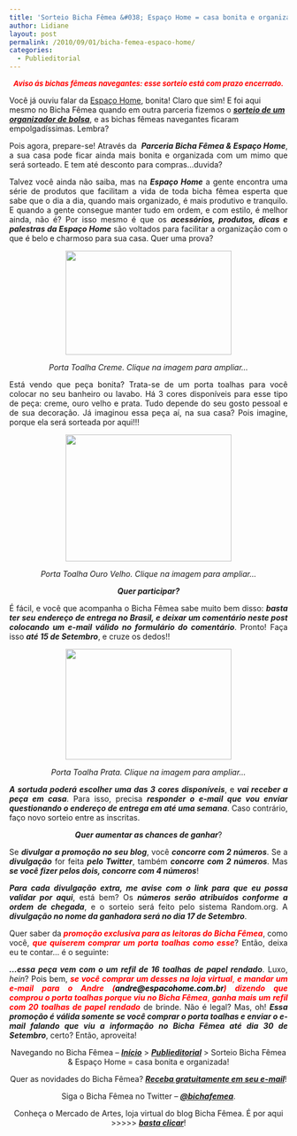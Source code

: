 ```yaml
---
title: 'Sorteio Bicha Fêmea &#038; Espaço Home = casa bonita e organizada!'
author: Lidiane
layout: post
permalink: /2010/09/01/bicha-femea-espaco-home/
categories:
  - Publieditorial
---
```

<p style="text-align: center;">
  <strong><em><span style="color: #ff0000; font-size: small;">Aviso ás bichas fêmeas navegantes: esse sorteio está com prazo encerrado.</span></em></strong>
</p>

Você já ouviu falar da <a href="http://www.espacohome.com.br/" target="_blank" rel="noopener noreferrer">Espaço Home</a>, bonita! Claro que sim! E foi aqui mesmo no Bicha Fêmea quando em outra parceria fizemos o **_[sorteio de um organizador de bolsa](http://www.trololodemulher.com.br/2010/03/22/sorteio-bicha-femea-organizacao-com-estilo-by-espaco-home/)_**, e as bichas fêmeas navegantes ficaram empolgadíssimas. Lembra?

<p style="text-align: justify;">
  Pois agora, prepare-se! Através da  <strong><em>Parceria Bicha Fêmea & Espaço Home</em></strong>, a sua casa pode ficar ainda mais bonita e organizada com um mimo que será sorteado. E tem até desconto para compras&#8230;duvida?
</p>

<!--more-->

<p style="text-align: justify;">
  Talvez você ainda não saiba, mas na <strong><em>Espaço Home</em></strong> a gente encontra uma série de produtos que facilitam a vida de toda bicha fêmea esperta que sabe que o dia a dia, quando mais organizado, é mais produtivo e tranquilo. E quando a gente consegue manter tudo em ordem, e com estilo, é melhor ainda, não é? Por isso mesmo é que os <strong><em>acessórios, produtos, dicas e palestras da Espaço Home</em></strong> são voltados para facilitar a organização com o que é belo e charmoso para sua casa. Quer uma prova?
</p>

<p style="text-align: center;">
  <em><a href="https://www.trololodemulher.com.br/2010/08/porta-toalha-creme.jpg"><img class="size-medium wp-image-5139 aligncenter" title="porta toalha creme" src="https://www.trololodemulher.com.br/2010/08/porta-toalha-creme-300x188.jpg" alt="" width="300" height="188" /></a></em>
</p>

<p style="text-align: center;">
  <em>Porta Toalha Creme. Clique na imagem para ampliar&#8230;</em>
</p>

<p style="text-align: justify;">
  Está vendo que peça bonita? Trata-se de um porta toalhas para você colocar no seu banheiro ou lavabo. Há 3 cores disponíveis para esse tipo de peça: creme, ouro velho e prata. Tudo depende do seu gosto pessoal e de sua decoração. Já imaginou essa peça aí, na sua casa? Pois imagine, porque ela será sorteada por aqui!!!
</p>

<p style="text-align: center;">
  <em><a href="https://www.trololodemulher.com.br/2010/08/porta-toalha-ouro-velho.jpg"><img class="size-medium wp-image-5140 aligncenter" title="porta toalha ouro velho" src="https://www.trololodemulher.com.br/2010/08/porta-toalha-ouro-velho-300x229.jpg" alt="" width="300" height="229" /></a></em>
</p>

<p style="text-align: center;">
  <em>Porta Toalha Ouro Velho. Clique na imagem para ampliar&#8230;</em>
</p>

<p style="text-align: center;">
  <strong><em>Quer participar?</em></strong>
</p>

<p style="text-align: justify;">
  É fácil, e você que acompanha o Bicha Fêmea sabe muito bem disso: <strong><em>basta ter seu endereço de entrega no Brasil, e deixar um comentário neste post colocando um e-mail válido no formulário do comentário</em></strong>. Pronto! Faça isso <strong><em>até 15 de Setembro</em></strong>, e cruze os dedos!!
</p>

<p style="text-align: center;">
  <em><a href="https://www.trololodemulher.com.br/2010/08/porta-toalha-prata.jpg"><img class="size-medium wp-image-5143 aligncenter" title="porta toalha prata" src="https://www.trololodemulher.com.br/2010/08/porta-toalha-prata-300x200.jpg" alt="" width="300" height="200" /></a></em>
</p>

<p style="text-align: center;">
  <em>Porta Toalha Prata. Clique na imagem para ampliar&#8230;</em>
</p>

<p style="text-align: justify;">
  <strong><em>A sortuda poderá escolher uma das 3 cores disponíveis</em></strong>, e <strong><em>vai receber a peça em casa</em></strong>. Para isso, precisa <strong><em>responder o e-mail que vou enviar questionando o endereço de entrega em até uma semana</em></strong>. Caso contrário, faço novo sorteio entre as inscritas.
</p>

<p style="text-align: center;">
  <strong><em>Quer aumentar as chances de ganhar</em></strong>?
</p>

<p style="text-align: justify;">
  Se <strong><em>divulgar a promoção no seu blog</em></strong>, você <strong><em>concorre com 2 números</em></strong>. Se a <strong><em>divulgação</em></strong> for feita <strong><em>pelo Twitter</em></strong>, também <strong><em>concorre com 2 números</em></strong>. Mas <strong><em>se você fizer pelos dois, concorre com 4 números</em></strong>!
</p>

<p style="text-align: justify;">
  <strong><em>Para cada divulgação extra, me avise com o link para que eu possa validar por aqui</em></strong>, está bem? Os <strong><em>números serão atribuídos conforme a ordem de chegada</em></strong>, e o sorteio será feito pelo sistema Random.org. A <strong><em>divulgação no nome da ganhadora será no dia 17 de Setembro</em></strong>.
</p>

<p style="text-align: justify;">
  Quer saber da <strong><em><span style="color: #ff0000;">promoção exclusiva para as leitoras do Bicha Fêmea</span></em></strong>, como você, <strong><em><span style="color: #ff0000;">que quiserem comprar um porta toalhas como esse</span></em></strong>? Então, deixa eu te contar… é o seguinte: <strong><em></em></strong>
</p>

<p style="text-align: justify;">
  <strong><em>…essa peça vem com o um refil de 16 toalhas de papel rendado</em></strong>. Luxo, <em>hein</em>? Pois bem, <span style="color: #ff0000;"><strong><em>se você comprar um desses na loja virtual</em></strong>, <strong><em>e mandar um e-mail para o Andre (<span style="color: #000000;">andre@espacohome.com.br</span>) dizendo que comprou o porta toalhas porque viu no Bicha Fêmea</em></strong>, <strong><em>ganha mais um</em></strong> <strong><em>refil com 20 toalhas de papel rendado</em></strong></span> de brinde. Não é legal? Mas, oh! <strong><em>Essa promoção é válida somente se você comprar o porta toalhas e enviar o e-mail falando que viu a informação no Bicha Fêmea até dia 30 de Setembro</em></strong>, certo? Então, aproveita!
</p>

<p style="text-align: center;">
  Navegando no Bicha Fêmea – <strong><em><a href="http://www.trololodemulher.com.br/">Início</a></em></strong> > <a href="http://www.trololodemulher.com.br/category/publieditorial/"><strong><em>Publieditorial</em></strong></a> > Sorteio Bicha Fêmea & Espaço Home = casa bonita e organizada!
</p>

<p style="text-align: center;">
  Quer as novidades do Bicha Fêmea? <strong><em><a href="http://feedburner.google.com/fb/a/mailverify?uri=blogbichafemea&loc=pt_BR">Receba gratuitamente em seu e-mail</a></em></strong>!
</p>

<p style="text-align: center;">
  Siga o Bicha Fêmea no Twitter – <a href="http://twitter.com/bichafemea"><strong><em>@bichafemea</em></strong></a>.
</p>

<p style="text-align: center;">
  Conheça o Mercado de Artes, loja virtual do blog Bicha Fêmea. É por aqui >>>>> <a href="http://www.trololodemulher.com.br/loja/"><strong><em>basta clicar</em></strong></a>!
</p>